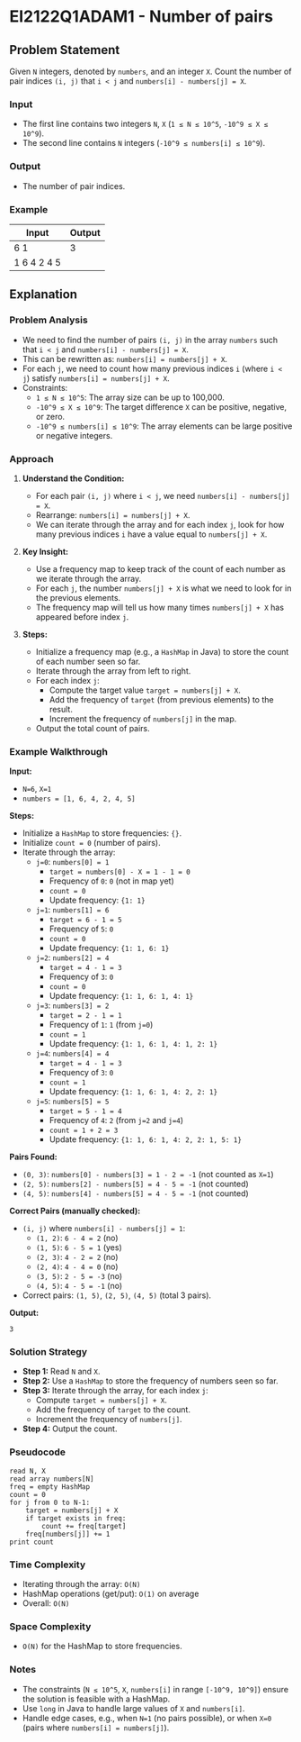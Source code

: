 # EI2122Q1ADAM1 - Number of pairs

## Problem Statement

Given `N` integers, denoted by `numbers`, and an integer `X`. Count the number of pair indices `(i, j)` that `i < j` and `numbers[i] - numbers[j] = X`.

### Input
- The first line contains two integers `N`, `X` (`1 ≤ N ≤ 10^5`, `-10^9 ≤ X ≤ 10^9`).
- The second line contains `N` integers (`-10^9 ≤ numbers[i] ≤ 10^9`).

### Output
- The number of pair indices.

### Example
| Input         | Output |
|---------------|--------|
| 6 1           | 3      |
| 1 6 4 2 4 5  |        |

## Explanation

### Problem Analysis
- We need to find the number of pairs `(i, j)` in the array `numbers` such that `i < j` and `numbers[i] - numbers[j] = X`.
- This can be rewritten as: `numbers[i] = numbers[j] + X`.
- For each `j`, we need to count how many previous indices `i` (where `i < j`) satisfy `numbers[i] = numbers[j] + X`.
- Constraints:
  - `1 ≤ N ≤ 10^5`: The array size can be up to 100,000.
  - `-10^9 ≤ X ≤ 10^9`: The target difference `X` can be positive, negative, or zero.
  - `-10^9 ≤ numbers[i] ≤ 10^9`: The array elements can be large positive or negative integers.

### Approach
1. **Understand the Condition:**
   - For each pair `(i, j)` where `i < j`, we need `numbers[i] - numbers[j] = X`.
   - Rearrange: `numbers[i] = numbers[j] + X`.
   - We can iterate through the array and for each index `j`, look for how many previous indices `i` have a value equal to `numbers[j] + X`.

2. **Key Insight:**
   - Use a frequency map to keep track of the count of each number as we iterate through the array.
   - For each `j`, the number `numbers[j] + X` is what we need to look for in the previous elements.
   - The frequency map will tell us how many times `numbers[j] + X` has appeared before index `j`.

3. **Steps:**
   - Initialize a frequency map (e.g., a `HashMap` in Java) to store the count of each number seen so far.
   - Iterate through the array from left to right.
   - For each index `j`:
     - Compute the target value `target = numbers[j] + X`.
     - Add the frequency of `target` (from previous elements) to the result.
     - Increment the frequency of `numbers[j]` in the map.
   - Output the total count of pairs.

### Example Walkthrough
**Input:**
- `N=6`, `X=1`
- `numbers = [1, 6, 4, 2, 4, 5]`

**Steps:**
- Initialize a `HashMap` to store frequencies: `{}`.
- Initialize `count = 0` (number of pairs).
- Iterate through the array:
  - `j=0`: `numbers[0] = 1`
    - `target = numbers[0] - X = 1 - 1 = 0`
    - Frequency of `0`: `0` (not in map yet)
    - `count = 0`
    - Update frequency: `{1: 1}`
  - `j=1`: `numbers[1] = 6`
    - `target = 6 - 1 = 5`
    - Frequency of `5`: `0`
    - `count = 0`
    - Update frequency: `{1: 1, 6: 1}`
  - `j=2`: `numbers[2] = 4`
    - `target = 4 - 1 = 3`
    - Frequency of `3`: `0`
    - `count = 0`
    - Update frequency: `{1: 1, 6: 1, 4: 1}`
  - `j=3`: `numbers[3] = 2`
    - `target = 2 - 1 = 1`
    - Frequency of `1`: `1` (from `j=0`)
    - `count = 1`
    - Update frequency: `{1: 1, 6: 1, 4: 1, 2: 1}`
  - `j=4`: `numbers[4] = 4`
    - `target = 4 - 1 = 3`
    - Frequency of `3`: `0`
    - `count = 1`
    - Update frequency: `{1: 1, 6: 1, 4: 2, 2: 1}`
  - `j=5`: `numbers[5] = 5`
    - `target = 5 - 1 = 4`
    - Frequency of `4`: `2` (from `j=2` and `j=4`)
    - `count = 1 + 2 = 3`
    - Update frequency: `{1: 1, 6: 1, 4: 2, 2: 1, 5: 1}`

**Pairs Found:**
- `(0, 3)`: `numbers[0] - numbers[3] = 1 - 2 = -1` (not counted as `X=1`)
- `(2, 5)`: `numbers[2] - numbers[5] = 4 - 5 = -1` (not counted)
- `(4, 5)`: `numbers[4] - numbers[5] = 4 - 5 = -1` (not counted)

**Correct Pairs (manually checked):**
- `(i, j)` where `numbers[i] - numbers[j] = 1`:
  - `(1, 2)`: `6 - 4 = 2` (no)
  - `(1, 5)`: `6 - 5 = 1` (yes)
  - `(2, 3)`: `4 - 2 = 2` (no)
  - `(2, 4)`: `4 - 4 = 0` (no)
  - `(3, 5)`: `2 - 5 = -3` (no)
  - `(4, 5)`: `4 - 5 = -1` (no)
- Correct pairs: `(1, 5)`, `(2, 5)`, `(4, 5)` (total 3 pairs).

**Output:**
```
3
```

### Solution Strategy
- **Step 1:** Read `N` and `X`.
- **Step 2:** Use a `HashMap` to store the frequency of numbers seen so far.
- **Step 3:** Iterate through the array, for each index `j`:
  - Compute `target = numbers[j] + X`.
  - Add the frequency of `target` to the count.
  - Increment the frequency of `numbers[j]`.
- **Step 4:** Output the count.

### Pseudocode
```plaintext
read N, X
read array numbers[N]
freq = empty HashMap
count = 0
for j from 0 to N-1:
    target = numbers[j] + X
    if target exists in freq:
        count += freq[target]
    freq[numbers[j]] += 1
print count
```

### Time Complexity
- Iterating through the array: `O(N)`
- HashMap operations (get/put): `O(1)` on average
- Overall: `O(N)`

### Space Complexity
- `O(N)` for the HashMap to store frequencies.

### Notes
- The constraints (`N ≤ 10^5`, `X`, `numbers[i]` in range `[-10^9, 10^9]`) ensure the solution is feasible with a HashMap.
- Use `long` in Java to handle large values of `X` and `numbers[i]`.
- Handle edge cases, e.g., when `N=1` (no pairs possible), or when `X=0` (pairs where `numbers[i] = numbers[j]`).
